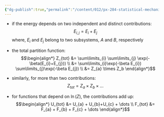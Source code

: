 ```yaml
---
{"dg-publish":true,"permalink":"/content/012/px-284-statistical-mechanics/e-single-particle-partition-function/px-284-e5-combining-partition-functions/","noteIcon":"1","created":"2024-11-29T17:53:29.459+00:00","updated":"2024-12-23T22:59:36.591+00:00"}
---
```


- if the  energy depends on two independent and distinct contributions:
$$E_{i,j} = E_{i} + E_j$$
	where, $E_{i}$ and $E_{j}$ belong to two subsystems, $A$ and $B$, respectively

- the total partition function:
$$\begin{align*}
	Z_{tot} &= \sum\limits_{i} \sum\limits_{j} \exp(-\beta(E_{i}+E_{j})) \\
	&= \sum\limits_{i}\exp(-\beta E_{i}) \sum\limits_{j}\exp(-\beta E_{j}) \\
	&= Z_{a} \times Z_b
\end{align*}$$
- similarly, for more than two contributions:
$$Z_{tot}= Z_{a} \times  Z_{b} \times \dots$$
- for functions that depend on $\ln(Z)$, the contributions add up:
$$\begin{align*} 
	U_{tot} &= U_{a} + U_{b}+U_{c} + \dots \\
	F_{tot} &= F_{a} + F_{b} + F_{c} + \dots
\end{align*}$$
